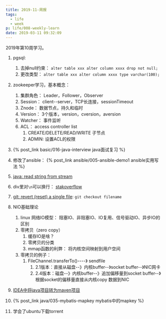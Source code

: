 ```yaml
---
title: 2019-11-周报
tags:
  - life
  - week
p: life/008-weekly-learn
date: 2019-03-11 09:32:09
---
```


2019年第10周学习。

1. pgsql:
    1. 去掉null约束： `alter table xxx alter column xxxx drop not null;`
    2. 更改类型： `alter table xxx alter column xxxx type varchar(100);`


2. zookeeper学习，基本概念：
    1. 集群角色： Leader，Follower，Observer
    2. Session： client--server，TCP长连接，sessionTimeout
    3. Znode： 数据节点，持久和临时
    4. Version： 3个版本，version，cversion，aversion
    5. Watcher： 事件监听
    6. ACL： access controller list
        1. CREATE/DELETE/READ/WRITE 子节点
        2. ADMIN: 设置ACL的权限


3. {% post_link basic/016-java-interview java面试复习 %}

4. 修改了ansible： {% post_link ansible/005-ansible-demo1 ansible实用写法 %}

5. [java: read string from stream](https://stackoverflow.com/questions/309424/how-do-i-read-convert-an-inputstream-into-a-string-in-java)

6. div里对`\n`可以换行： [stakoverflow](https://stackoverflow.com/questions/25862896/text-with-newline-inside-a-div-element-is-not-working)

7. [git: revert (reset) a single file](https://www.norbauer.com/rails-consulting/notes/git-revert-reset-a-single-file): `git checkout filename`

8. NIO基础理论
    1. linux 网络IO模型： 阻塞IO、非阻塞IO、IO复用、信号驱动IO、异步IO的区别
    2. 零拷贝（zero copy）
        1. 缓存IO是啥？
        2. 零拷贝的分类
        3. mmap函数的利弊： 将内核空间映射到用户空间
    3. 零拷贝的例子：
        1. FileChannel.transferTo()----》 sendfile
            1. 2.1版本：直接从磁盘--》内核buffer--》socket buffer--》NIC网卡
            2. 2.4版本：磁盘--》内核buffer--》追加偏移量到socket buffer--》根据socket的偏移量直接从内核copy 数据到NIC


9. [IDEA中将java项目转为maven项目](https://www.jetbrains.com/help/idea/maven-support.html#convert_project_to_maven)

10. {% post_link  java/035-mybatis-mapkey mybatis中的mapkey %}

11. 学会了ubuntu下载torrent



